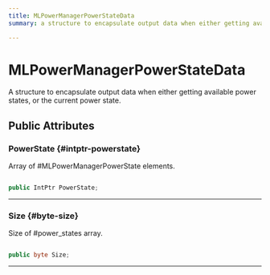 ```yaml
---
title: MLPowerManagerPowerStateData
summary: a structure to encapsulate output data when either getting available power states, or the current power state. 

---
```


# MLPowerManagerPowerStateData




A structure to encapsulate output data when either getting available power states, or the current power state.   





## Public Attributes

### PowerState {#intptr-powerstate}

Array of #MLPowerManagerPowerState elements. 

```csharp

public IntPtr PowerState;

```






-----------

### Size {#byte-size}

Size of #power&#95;states array. 

```csharp

public byte Size;

```






-----------



